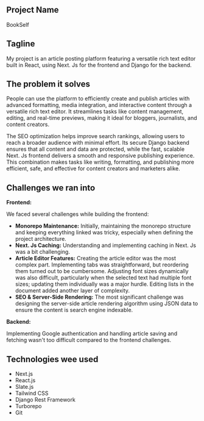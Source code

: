 ## Project Name
BookSelf

## Tagline
My project is an article posting platform featuring a versatile rich text editor built in React, using Next. Js for the frontend and Django for the backend.

## The problem it solves
People can use the platform to efficiently create and publish articles with advanced formatting, media integration, and interactive content through a versatile rich text editor. It streamlines tasks like content management, editing, and real-time previews, making it ideal for bloggers, journalists, and content creators. 

The SEO optimization helps improve search rankings, allowing users to reach a broader audience with minimal effort. Its secure Django backend ensures that all content and data are protected, while the fast, scalable Next. Js frontend delivers a smooth and responsive publishing experience. This combination makes tasks like writing, formatting, and publishing more efficient, safe, and effective for content creators and marketers alike.

## Challenges we ran into
**Frontend:**

We faced several challenges while building the frontend:

- **Monorepo Maintenance:** Initially, maintaining the monorepo structure and keeping everything linked was tricky, especially when defining the project architecture.
- **Next. Js Caching:** Understanding and implementing caching in Next. Js was a bit challenging.
- **Article Editor Features:** Creating the article editor was the most complex part. Implementing tabs was straightforward, but reordering them turned out to be cumbersome. Adjusting font sizes dynamically was also difficult, particularly when the selected text had multiple font sizes; updating them individually was a major hurdle. Editing lists in the document added another layer of complexity. 
- **SEO & Server-Side Rendering:** The most significant challenge was designing the server-side article rendering algorithm using JSON data to ensure the content is search engine indexable.

**Backend:**

Implementing Google authentication and handling article saving and fetching wasn't too difficult compared to the frontend challenges.

## Technologies wee used
- Next.js
- React.js
- Slate.js
- Tailwind CSS 
- Django Rest Framework
- Turborepo
- Git